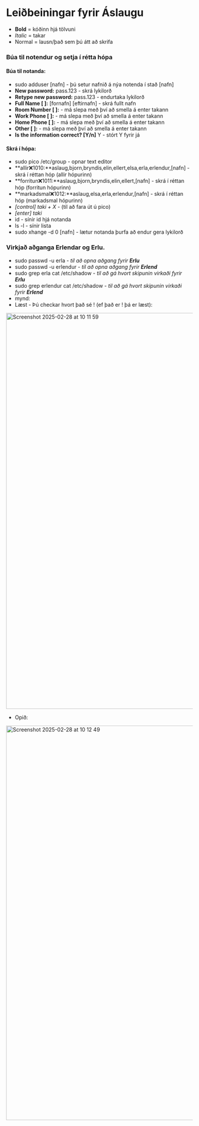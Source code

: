 # Leiðbeiningar fyrir Áslaugu

* **Bold** = kóðinn hjá tölvuni
* *Italic* = takar
* Normal = lausn/það sem þú átt að skrifa

### Búa til notendur og setja í rétta hópa
#### Búa til notanda:
* sudo adduser [nafn] - þú setur nafnið á nýa notenda í stað [nafn]
* **New password:** pass.123 - skrá lykilorð
* **Retype new password:** pass.123 - endurtaka lykilorð
* **Full Name [ ]:** [fornafn] [eftirnafn] - skrá fullt nafn
* **Room Number [ ]:** - má slepa með því að smella á enter takann
* **Work Phone [ ]:** - má slepa með því að smella á enter takann
* **Home Phone [ ]:** - má slepa með því að smella á enter takann
* **Other [ ]:** - má slepa með því að smella á enter takann
* **Is the information correct? [Y/n]** Y - stórt Y fyrir já

#### Skrá í hópa:
* sudo pico /etc/group - opnar text editor
* **allir:x:1010:**aslaug,bjorn,bryndis,elin,ellert,elsa,erla,erlendur,[nafn] - skrá í réttan hóp (allir hópurinn)
* **forritun:x:1011:**aslaug,bjorn,bryndis,elin,ellert,[nafn] - skrá í réttan hóp (forritun hópurinn)
* **markadsmal:x:1012:**aslaug,elsa,erla,erlendur,[nafn] - skrá í réttan hóp (markadsmal hópurinn)
* *[control] taki + X* - (til að fara út ú pico)
* *[enter] taki*
* id - sínir id hjá notanda
* ls -l - sínir lista
* sudo xhange -d 0 [nafn] - lætur notanda þurfa að endur gera lykilorð

### Virkjað aðganga Erlendar og Erlu.
* sudo passwd -u erla - *til að opna aðgang fyrir **Erlu***
* sudo passwd -u erlendur - *til að opna aðgang fyrir **Erlend***
* sudo grep erla cat /etc/shadow - *til að gá hvort skipunin virkaði fyrir **Erlu***
* sudo grep erlendur cat /etc/shadow - *til að gá hvort skipunin virkaði fyrir **Erlend***
* mynd:
* Læst - Þú checkar hvort það sé ! (ef það er ! þá er læst):
<img width="1068" alt="Screenshot 2025-02-28 at 10 11 59" src="https://github.com/user-attachments/assets/4a82059a-5d1c-4d7e-88d2-1c94f37b639b" />

* Opið:
<img width="1064" alt="Screenshot 2025-02-28 at 10 12 49" src="https://github.com/user-attachments/assets/19806d6f-9253-4130-b03b-e9dc32eccaff" />
